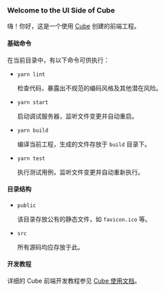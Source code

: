 ### Welcome to the UI Side of Cube

嗨！你好，这是一个使用 [Cube](http://cube.intra.knownsec.com) 创建的前端工程。

#### 基础命令

在当前目录中，有以下命令可供执行：

* `yarn lint`

    检查代码，暴露出不规范的编码风格及其他潜在风险。

* `yarn start`

    启动调试服务器，监听文件变更并自动重启。

* `yarn build`

    编译当前工程，生成的文件存放于 `build` 目录下。

* `yarn test`

    执行测试用例，监听文件变更并自动重新执行。

#### 目录结构

* `public`

    该目录存放公有的静态文件，如 `favicon.ico` 等。

*  `src`

    所有源码均应存放于此。

#### 开发教程

详细的 Cube 前端开发教程参见 [Cube 使用文档](http://cube.intra.knownsec.com/cube-docs/)。
